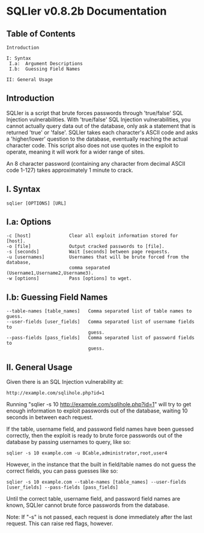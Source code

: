 SQLIer v0.8.2b Documentation
============================

Table of Contents
-----------------

    Introduction

    I: Syntax
     I.a:  Argument Descriptions
     I.b:  Guessing Field Names

    II: General Usage


Introduction
------------

SQLIer is a script that brute forces passwords through 'true/false' SQL
Injection vulnerabilities. With 'true/false' SQL Injection vulnerabilities, you
cannot actually query data out of the database, only ask a statement that is
returned 'true' or 'false'. SQLIer takes each character's ASCII code and asks
a 'higher/lower' question to the database, eventually reaching the actual
character code. This script also does not use quotes in the exploit to operate,
meaning it will work for a wider range of sites.

An 8 character password (containing any character from decimal ASCII code 1-127)
takes approximately 1 minute to crack.


I. Syntax
---------

    sqlier [OPTIONS] [URL]

I.a: Options
------------

    -c [host]              Clear all exploit information stored for [host].
    -o [file]              Output cracked passwords to [file].
    -s [seconds]           Wait [seconds] between page requests.
    -u [usernames]         Usernames that will be brute forced from the database,
                           comma separated (Username1,Username2,Username3).
    -w [options]           Pass [options] to wget.


I.b: Guessing Field Names
-------------------------

    --table-names [table_names]   Comma separated list of table names to guess.
    --user-fields [user_fields]   Comma separated list of username fields to
                                  guess.
    --pass-fields [pass_fields]   Comma separated list of password fields to
                                  guess.


II. General Usage
-----------------

Given there is an SQL Injection vulnerability at:

    http://example.com/sqlihole.php?id=1

Running "sqlier -s 10 http://example.com/sqlihole.php?id=1" will try to get
enough information to exploit passwords out of the database, waiting 10 seconds
in between each request.

If the table, username field, and password field names have been guessed
correctly, then the exploit is ready to brute force passwords out of the
database by passing usernames to query, like so:

    sqlier -s 10 example.com -u BCable,administrator,root,user4

However, in the instance that the built in field/table names do not guess the
correct fields, you can pass guesses like so:

    sqlier -s 10 example.com --table-names [table_names] --user-fields [user_fields] --pass-fields [pass_fields]

Until the correct table, username field, and password field names are known,
SQLIer cannot brute force passwords from the database.

Note: If "-s" is not passed, each request is done immediately after the last
      request.  This can raise red flags, however.
